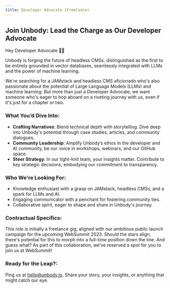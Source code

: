 ```yaml
---
title: Developer Advocate (Freelance)
---
```

## Join Unbody: Lead the Charge as Our Developer Advocate

Hey Developer Advocate 👋🥷

Unbody is forging the future of headless CMSs, distinguished as the first to be entirely grounded in vector databases, seamlessly integrated with LLMs and the power of machine learning.

We're searching for a JAMstack and headless CMS aficionado who's also passionate about the potential of Large Language Models (LLMs) and machine learning. But more than just a Developer Advocate, we want someone who's eager to hop aboard on a riveting journey with us, even if it's just for a chapter or two.

### What You’d Dive Into:

- **Crafting Narratives**: Blend technical depth with storytelling. Dive deep into Unbody's potential through case studies, articles, and community dialogues.
- **Community Leadership**: Amplify Unbody’s ethos in the developer and AI community, be our voice in workshops, webinars, and our GitHub space.
- **Steer Strategy**: In our tight-knit team, your insights matter. Contribute to key strategic decisions, embodying our commitment to transparency.

### Who We're Looking For:

- Knowledge enthusiast with a grasp on JAMstack, headless CMSs, and a spark for LLMs and AI.
- Engaging communicator with a penchant for fostering community ties.
- Collaborative spirit, eager to shape and share in Unbody's journey.

### Contractual Specifics:

This role is initially a freelance gig, aligned with our ambitious public launch campaign for the upcoming WebSummit 2023. Should the stars align, there's potential for this to morph into a full-time position down the line. And guess what? As part of this collaboration, we've reserved a spot for you to join us at WebSummit!

### Ready for the Leap?:
Ping us at hello@unbody.io. Share your story, your insights, or anything that might catch our eye.
